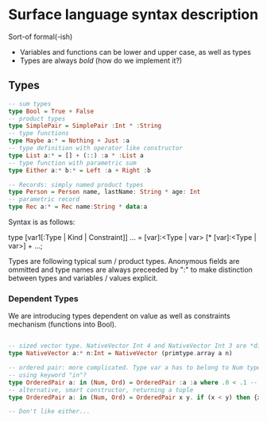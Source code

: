 # Surface language syntax description

Sort-of formal(-ish)

- Variables and functions can be lower and upper case, as well as types
- Types are always *bold* (how do we implement it?)

## Types

```haskell
-- sum types
type Bool = True + False
-- product types
type SimplePair = SimplePair :Int * :String
-- type functions
type Maybe a:* = Nothing + Just :a
-- type definition with operator like constructor
type List a:* = [] + (::) :a * :List a
-- type function with parametric sum
type Either a:* b:* = Left :a + Right :b

-- Records: simply named product types
type Person = Person name, lastName: String * age: Int
-- parametric record
type Rec a:* = Rec name:String * data:a
```

Syntax is as follows:

type <Name> [var1[:Type | Kind | Constraint]] ... = <ConsName1> [var]:<Type | var> [* [var]:<Type | var>] + <ConsName2> ...;

Types are following typical sum / product types. Anonymous fields are ommitted and type names are always preceeded by ":" to make distinction between types and variables / values explicit.

### Dependent Types

We are introducing types dependent on value as well as constraints mechanism (functions into Bool).

```haskell

-- sized vector type. NativeVector Int 4 and NativeVector Int 3 are *different* types
type NativeVector a:* n:Int = NativeVector (primtype.array a n)

-- ordered pair: more complicated. Type var a has to belong to Num typeclass (-- how to distinguish with a Type???)
-- using keyword "in"?
type OrderedPair a: in (Num, Ord) = OrderedPair :a :a where .0 < .1 -- anonymous fields access?
-- alternative, smart constructor, returning a tuple
type OrderedPair a: in (Num, Ord) = OrderedPair x y. if (x < y) then {x y} else {y x}

-- Don't like either...
```